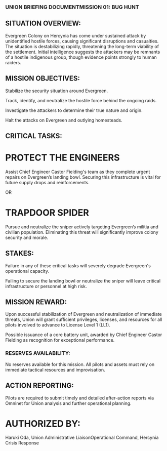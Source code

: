 ### UNION BRIEFING DOCUMENTMISSION 01: BUG HUNT

## SITUATION OVERVIEW:

Evergreen Colony on Hercynia has come under sustained attack by unidentified hostile forces, causing significant disruptions and casualties. The situation is destabilizing rapidly, threatening the long-term viability of the settlement. Initial intelligence suggests the attackers may be remnants of a hostile indigenous group, though evidence points strongly to human raiders.

## MISSION OBJECTIVES:

Stabilize the security situation around Evergreen.

Track, identify, and neutralize the hostile force behind the ongoing raids.

Investigate the attackers to determine their true nature and origin.

Halt the attacks on Evergreen and outlying homesteads.

## CRITICAL TASKS:

# PROTECT THE ENGINEERS

Assist Chief Engineer Castor Fielding's team as they complete urgent repairs on Evergreen’s landing bowl. Securing this infrastructure is vital for future supply drops and reinforcements.

OR

# TRAPDOOR SPIDER

Pursue and neutralize the sniper actively targeting Evergreen’s militia and civilian population. Eliminating this threat will significantly improve colony security and morale.

## STAKES:

Failure in any of these critical tasks will severely degrade Evergreen's operational capacity.

Failing to secure the landing bowl or neutralize the sniper will leave critical infrastructure or personnel at high risk.

## MISSION REWARD:

Upon successful stabilization of Evergreen and neutralization of immediate threats, Union will grant sufficient privileges, licenses, and resources for all pilots involved to advance to License Level 1 (LL1).

Possible issuance of a core battery unit, awarded by Chief Engineer Castor Fielding as recognition for exceptional performance.

### RESERVES AVAILABILITY:

No reserves available for this mission. All pilots and assets must rely on immediate tactical resources and improvisation.

## ACTION REPORTING:

Pilots are required to submit timely and detailed after-action reports via Omninet for Union analysis and further operational planning.

# AUTHORIZED BY:

Haruki Oda, Union Administrative LiaisonOperational Command, Hercynia Crisis Response
